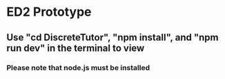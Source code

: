 # ED2 Prototype
 ## Use "cd DiscreteTutor", "npm install", and "npm run dev" in the terminal to view
### Please note that node.js must be installed
